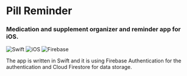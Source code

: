 # Pill Reminder

### Medication and supplement organizer and reminder app for iOS. 

![Swift](https://img.shields.io/badge/swift-F54A2A?style=for-the-badge&logo=swift&logoColor=white) ![iOS](https://img.shields.io/badge/iOS-000000?style=for-the-badge&logo=ios&logoColor=white) ![Firebase](https://img.shields.io/badge/Firebase-039BE5?style=for-the-badge&logo=Firebase&logoColor=white)

The app is written in Swift and it is using Firebase Authentication for the authentication and Cloud Firestore for data storage.

